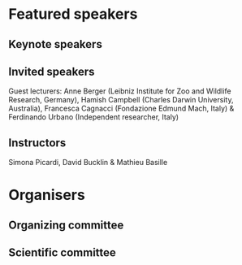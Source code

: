 # Featured speakers

## Keynote speakers


## Invited speakers
Guest lecturers: Anne Berger (Leibniz Institute for Zoo and Wildlife
Research, Germany), Hamish Campbell (Charles Darwin University, Australia),
Francesca Cagnacci (Fondazione Edmund Mach, Italy) & Ferdinando Urbano
(Independent researcher, Italy)

## Instructors
Simona Picardi, David Bucklin & Mathieu Basille

# Organisers


## Organizing committee


## Scientific committee
